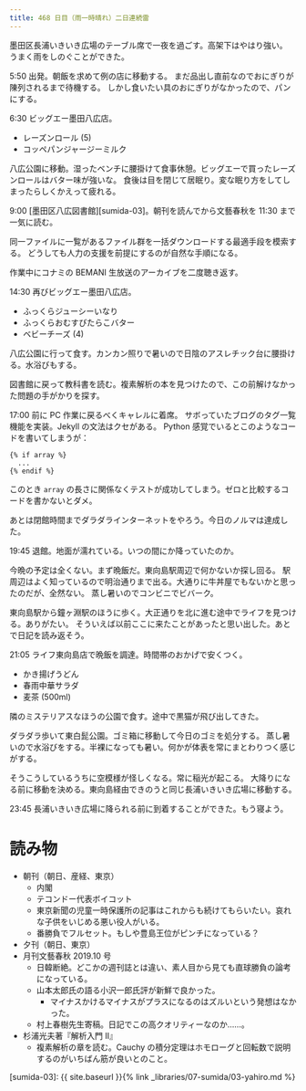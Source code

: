 ```yaml
---
title: 468 日目（雨一時晴れ）二日連続雷
---
```


墨田区長浦いきいき広場のテーブル席で一夜を過ごす。高架下はやはり強い。
うまく雨をしのぐことができた。

5:50 出発。朝飯を求めて例の店に移動する。
まだ品出し直前なのでおにぎりが陳列されるまで待機する。
しかし食いたい具のおにぎりがなかったので、パンにする。

6:30 ビッグエー墨田八広店。
* レーズンロール (5)
* コッペパンジャージーミルク

八広公園に移動。湿ったベンチに腰掛けて食事休憩。ビッグエーで買ったレーズンロールはバター味が強いな。
食後は目を閉じて居眠り。変な眠り方をしてしまったらしくかえって疲れる。

9:00 [墨田区八広図書館][sumida-03]。朝刊を読んでから文藝春秋を 11:30 まで一気に読む。

同一ファイルに一覧があるファイル群を一括ダウンロードする最適手段を模索する。
どうしても人力の支援を前提にするのが自然な手順になる。

作業中にコナミの BEMANI 生放送のアーカイブを二度聴き返す。

14:30 再びビッグエー墨田八広店。
* ふっくらジューシーいなり
* ふっくらおむすびたらこバター
* ベビーチーズ (4)

八広公園に行って食す。カンカン照りで暑いので日陰のアスレチック台に腰掛ける。水浴びもする。

図書館に戻って教科書を読む。複素解析の本を見つけたので、この前解けなかった問題の手がかりを探す。

17:00 前に PC 作業に戻るべくキャレルに着席。
サボっていたブログのタグ一覧機能を実装。Jekyll の文法はクセがある。
Python 感覚でいるとこのようなコードを書いてしまうが：

```jekyll
{% if array %}
  ...
{% endif %}
```

このとき ``array`` の長さに関係なくテストが成功してしまう。ゼロと比較するコードを書かないとダメ。

あとは閉館時間までダラダラインターネットをやろう。今日のノルマは達成した。

19:45 退館。地面が濡れている。いつの間にか降っていたのか。

今晩の予定は全くない。まず晩飯だ。東向島駅周辺で何かないか探し回る。
駅周辺はよく知っているので明治通りまで出る。大通りに牛丼屋でもないかと思ったのだが、全然ない。
蒸し暑いのでコンビニでビバーク。

東向島駅から鐘ヶ淵駅のほうに歩く。大正通りを北に進む途中でライフを見つける。ありがたい。
そういえば以前ここに来たことがあったと思い出した。あとで日記を読み返そう。

21:05 ライフ東向島店で晩飯を調達。時間帯のおかげで安くつく。
* かき揚げうどん
* 春雨中華サラダ
* 麦茶 (500ml)

隣のミステリアスなほうの公園で食す。途中で黒猫が飛び出してきた。

ダラダラ歩いて東白髭公園。ゴミ箱に移動して今日のゴミを処分する。
蒸し暑いので水浴びをする。半裸になっても暑い。何かが体表を常にまとわりつく感じがする。

そうこうしているうちに空模様が怪しくなる。常に稲光が起こる。
大降りになる前に移動を決める。東向島経由できのうと同じ長浦いきいき広場に移動する。

23:45 長浦いきいき広場に降られる前に到着することができた。もう寝よう。

# 読み物

* 朝刊（朝日、産経、東京）
  * 内閣
  * テコンドー代表ボイコット
  * 東京新聞の児童一時保護所の記事はこれからも続けてもらいたい。哀れな子供をいじめる悪い役人がいる。
  * 番勝負でフルセット。もしや豊島王位がピンチになっている？
* 夕刊（朝日、東京）
* 月刊文藝春秋 2019.10 号
  * 日韓断絶。どこかの週刊誌とは違い、素人目から見ても直球勝負の論考になっている。
  * 山本太郎氏の語る小沢一郎氏評が新鮮で良かった。
    * マイナスかけるマイナスがプラスになるのはズルいという発想はなかった。
  * 村上春樹先生寄稿。日記でこの高クオリティーなのか……。
* 杉浦光夫著『解析入門 II』
  * 複素解析の章を読む。Cauchy の積分定理はホモローグと回転数で説明するのがいちばん筋が良いとのこと。

[sumida-03]: {{ site.baseurl }}{% link _libraries/07-sumida/03-yahiro.md %}
